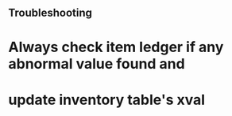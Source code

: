 ## Troubleshooting

# Always check item ledger if any abnormal value found and
# update inventory table's xval